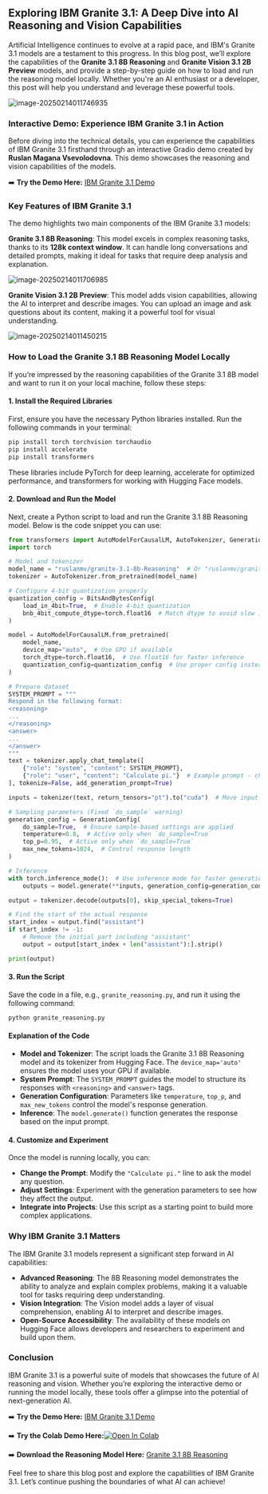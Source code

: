 ## Exploring IBM Granite 3.1: A Deep Dive into AI Reasoning and Vision Capabilities

Artificial Intelligence continues to evolve at a rapid pace, and IBM's Granite 3.1 models are a testament to this progress. In this blog post, we’ll explore the capabilities of the **Granite 3.1 8B Reasoning** and **Granite Vision 3.1 2B Preview** models, and provide a step-by-step guide on how to load and run the reasoning model locally. Whether you're an AI enthusiast or a developer, this post will help you understand and leverage these powerful tools.

![image-20250214011746935](./assets/images/posts/README/image-20250214011746935.png)

### Interactive Demo: Experience IBM Granite 3.1 in Action

Before diving into the technical details, you can experience the capabilities of IBM Granite 3.1 firsthand through an interactive Gradio demo created by **Ruslan Magana Vsevolodovna**. This demo showcases the reasoning and vision capabilities of the models.

➡️ **Try the Demo Here:** [IBM Granite 3.1 Demo](https://huggingface.co/spaces/ruslanmv/Granite-Vision-Chatbot)

### Key Features of IBM Granite 3.1

The demo highlights two main components of the IBM Granite 3.1 models:



**Granite 3.1 8B Reasoning**: This model excels in complex reasoning tasks, thanks to its **128k context window**. It can handle long conversations and detailed prompts, making it ideal for tasks that require deep analysis and explanation.

![image-20250214011706985](./assets/images/posts/README/image-20250214011706985.png)



**Granite Vision 3.1 2B Preview**: This model adds vision capabilities, allowing the AI to interpret and describe images. You can upload an image and ask questions about its content, making it a powerful tool for visual understanding.

![image-20250214011450215](./assets/images/posts/README/image-20250214011450215.png)





### How to Load the Granite 3.1 8B Reasoning Model Locally

If you’re impressed by the reasoning capabilities of the Granite 3.1 8B model and want to run it on your local machine, follow these steps:

#### 1. Install the Required Libraries

First, ensure you have the necessary Python libraries installed. Run the following commands in your terminal:

```bash
pip install torch torchvision torchaudio
pip install accelerate
pip install transformers
```

These libraries include PyTorch for deep learning, accelerate for optimized performance, and transformers for working with Hugging Face models.

#### 2. Download and Run the Model

Next, create a Python script to load and run the Granite 3.1 8B Reasoning model. Below is the code snippet you can use:

```python
from transformers import AutoModelForCausalLM, AutoTokenizer, GenerationConfig, BitsAndBytesConfig
import torch

# Model and tokenizer
model_name = "ruslanmv/granite-3.1-8b-Reasoning"  # Or "ruslanmv/granite-3.1-2b-Reasoning"
tokenizer = AutoTokenizer.from_pretrained(model_name)

# Configure 4-bit quantization properly
quantization_config = BitsAndBytesConfig(
    load_in_4bit=True,  # Enable 4-bit quantization
    bnb_4bit_compute_dtype=torch.float16  # Match dtype to avoid slow inference
)

model = AutoModelForCausalLM.from_pretrained(
    model_name,
    device_map="auto",  # Use GPU if available
    torch_dtype=torch.float16,  # Use float16 for faster inference
    quantization_config=quantization_config  # Use proper config instead of deprecated argument
)

# Prepare dataset
SYSTEM_PROMPT = """
Respond in the following format:
<reasoning>
...
</reasoning>
<answer>
...
</answer>
"""
text = tokenizer.apply_chat_template([
    {"role": "system", "content": SYSTEM_PROMPT},
    {"role": "user", "content": "Calculate pi."}  # Example prompt - change this!
], tokenize=False, add_generation_prompt=True)

inputs = tokenizer(text, return_tensors="pt").to("cuda")  # Move input tensor to GPU

# Sampling parameters (Fixed `do_sample` warning)
generation_config = GenerationConfig(
    do_sample=True,  # Ensure sample-based settings are applied
    temperature=0.8,  # Active only when `do_sample=True`
    top_p=0.95,  # Active only when `do_sample=True`
    max_new_tokens=1024,  # Control response length
)

# Inference
with torch.inference_mode():  # Use inference mode for faster generation
    outputs = model.generate(**inputs, generation_config=generation_config)

output = tokenizer.decode(outputs[0], skip_special_tokens=True)

# Find the start of the actual response
start_index = output.find("assistant")
if start_index != -1:
    # Remove the initial part including "assistant"
    output = output[start_index + len("assistant"):].strip()

print(output)

```

#### 3. Run the Script

Save the code in a file, e.g., `granite_reasoning.py`, and run it using the following command:

```bash
python granite_reasoning.py
```

#### Explanation of the Code

- **Model and Tokenizer**: The script loads the Granite 3.1 8B Reasoning model and its tokenizer from Hugging Face. The `device_map='auto'` ensures the model uses your GPU if available.
- **System Prompt**: The `SYSTEM_PROMPT` guides the model to structure its responses with `<reasoning>` and `<answer>` tags.
- **Generation Configuration**: Parameters like `temperature`, `top_p`, and `max_new_tokens` control the model's response generation.
- **Inference**: The `model.generate()` function generates the response based on the input prompt.

#### 4. Customize and Experiment

Once the model is running locally, you can:

- **Change the Prompt**: Modify the `"Calculate pi."` line to ask the model any question.
- **Adjust Settings**: Experiment with the generation parameters to see how they affect the output.
- **Integrate into Projects**: Use this script as a starting point to build more complex applications.

### Why IBM Granite 3.1 Matters

The IBM Granite 3.1 models represent a significant step forward in AI capabilities:

- **Advanced Reasoning**: The 8B Reasoning model demonstrates the ability to analyze and explain complex problems, making it a valuable tool for tasks requiring deep understanding.
- **Vision Integration**: The Vision model adds a layer of visual comprehension, enabling AI to interpret and describe images.
- **Open-Source Accessibility**: The availability of these models on Hugging Face allows developers and researchers to experiment and build upon them.

### Conclusion

IBM Granite 3.1 is a powerful suite of models that showcases the future of AI reasoning and vision. Whether you’re exploring the interactive demo or running the model locally, these tools offer a glimpse into the potential of next-generation AI.

➡️ **Try the Demo Here:** [IBM Granite 3.1 Demo](https://huggingface.co/spaces/ruslanmv/Granite-Vision-Chatbot)



➡️ **Try the Colab Demo Here:**<a href="https://colab.research.google.com/github/ruslanmv/IBM-Granite-3.1-AI-Reasoning-and-Vision/blob/main/Granite.ipynb" target="_parent"><img src="https://colab.research.google.com/assets/colab-badge.svg" alt="Open In Colab"/></a>



➡️ **Download the Reasoning Model Here:** [Granite 3.1 8B Reasoning](https://huggingface.co/ruslanmv/granite-3.1-8b-Reasoning)

Feel free to share this blog post and explore the capabilities of IBM Granite 3.1. Let’s continue pushing the boundaries of what AI can achieve!
